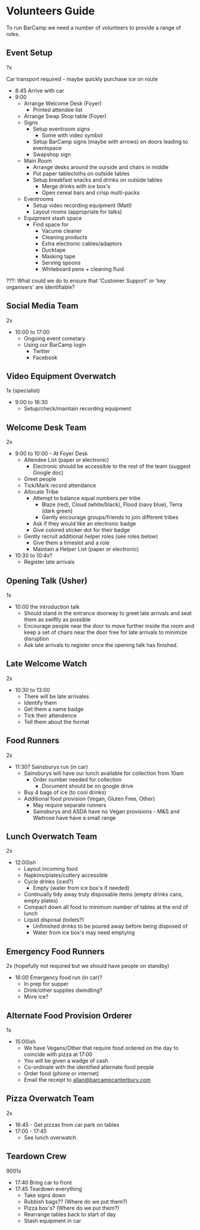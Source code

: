 Volunteers Guide
================

To run BarCamp we need a number of volunteers to provide a range of roles.


Event Setup
-----------

?x

Car transport required - maybe quickly purchase ice on route

* 8:45 Arrive with car
* 9:00
    * Arrange Welcome Desk (Foyer)
        * Printed attendee list
    * Arrange Swap Shop table (Foyer)
    * Signs
        * Setup eventroom signs
            * Some with video symbol
        * Setup BarCamp signs (maybe with arrows) on doors leading to eventspace
        * Swapshop sign
    * Main Room
        * Arrange desks around the ourside and chairs in middle
        * Put paper tablecloths on outside tables
        * Setup breakfast snacks and drinks on outside tables
            * Merge drinks with ice box's
            * Open cereal bars and crisp multi-packs
    * Eventrooms
        * Setup video recording equipment (Matt)
        * Layout rooms (appropriate for talks)
    * Equipment stash space
        * Find space for
            * Vacume cleaner
            * Cleaning products
            * Extra electronic cables/adaptors
            * Ducktape
            * Masking tape
            * Serving spoons
            * Whiteboard pens + cleaning fluid

???: What could we do to ensure that 'Customer Support' or 'key organisers' are identifiable?


Social Media Team
-----------------

2x

* 10:00 to 17:00
    * Ongoing event cometary
    * Using our BarCamp login
        * Twitter
        * Facebook


Video Equipment Overwatch
-------------------------

1x (specialist)

* 9:00 to 16:30
    * Setup/check/maintain recording equipment


Welcome Desk Team
-----------------

2x

* 9:00 to 10:00 - At Foyer Desk
    * Attendee List (paper or electronic)
        * Electronic should be accessible to the rest of the team (suggest Google doc)
    * Greet people
    * Tick/Mark record attendance
    * Allocate Tribe
        * Attempt to balance equal numbers per tribe
            * Blaze (red), Cloud (white/black), Flood (navy blue), Terra (dark green)
            * Gently encourage groups/friends to join different tribes
        * Ask if they would like an electronic badge
        * Give colored sticker dot for their badge
    * Gently recruit additional helper roles (see roles below)
        * Give them a timeslot and a role
        * Maintain a Helper List (paper or electronic)
* 10:30 to 10:4x?
    * Register late arrivals


Opening Talk (Usher)
--------------------

1x

* 10:00 the introduction talk
    * Should stand in the entrance doorway to greet late arrivals and seat them as swiftly as possible
    * Encourage people near the door to move further inside the room and keep a set of chairs near the door free for late arrivals to minimize disruption
    * Ask late arrivals to register once the opening talk has finished.


Late Welcome Watch
------------------

2x

* 10:30 to 13:00
    * There will be late arrivales
    * Identify them
    * Get them a name badge
    * Tick their attendence
    * Tell them about the format


Food Runners
------------

2x

* 11:30? Sainsburys run (in car)
    * Sainsburys will have our lunch available for collection from 10am
        * Order number needed for collection
            * Document should be on google drive
    * Buy 4 bags of ice (to cool drinks)
    * Additional food provision (Vegan, Gluten Free, Other)
        * May require separate runners
        * Sainsburys and ASDA have no Vegan provisions - M&S and Waitrose have have a small range


Lunch Overwatch Team
--------------------

2x
* 12:00ish
    * Layout incoming food
    * Napkins/plates/cutlery accessible
    * Cycle drinks (iced?)
        * Empty (water from ice box's if needed)
    * Continually tidy away truly disposable items (empty drinks cans, empty plates)
    * Compact down all food to minimum number of tables at the end of lunch
    * Liquid disposal (toilets?)
        * Unfinished drinks to be poured away before being disposed of
        * Water from ice box's may need emptying


Emergency Food Runners
----------------------

2x (hopefully not required but we should have people on standby)

* 16:00 Emergency food run (in car)?
    * In prep for supper
    * Drink/other supplies dwindling?
    * More ice?


Alternate Food Provision Orderer
--------------------------------

1x

* 15:00ish
    * We have Vegans/Other that require food ordered on the day to coincide with pizza at 17:00
    * You will be given a wadge of cash
    * Co-ordinate with the identified alternate food people
    * Order food (phone or internet)
    * Email the receipt to allan@barcampcanterbury.com


Pizza Overwatch Team
--------------------

2x

* 16:45 - Get pizzas from car park on tables
* 17:00 - 17:45
    * See lunch overwatch


Teardown Crew
-------------

9001x

* 17:40 Bring car to front
* 17:45 Teardown everything
    * Take signs down
    * Rubbish bags?? (Where do we put them?)
    * Pizza box's? (Where do we put them?)
    * Rearrange tables back to start of day
    * Stash equipment in car
